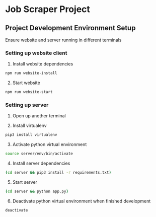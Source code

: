 # Job Scraper Project

## Project Development Environment Setup

Ensure website and server running in different terminals

### Setting up website client

1) Install website dependencies

```bash
npm run website-install
```

2) Start website

```bash
npm run website-start
```

### Setting up server

1) Open up another terminal

2) Install virtualenv

```bash
pip3 install virtualenv
```

3) Activate python virtual environment

```bash
source server/env/bin/activate
```

4) Install server dependencies

```bash
(cd server && pip3 install -r requirements.txt)
```

5) Start server

```bash
(cd server && python app.py)
```

6) Deactivate python virtual environment when finished development

```bash
deactivate
```
